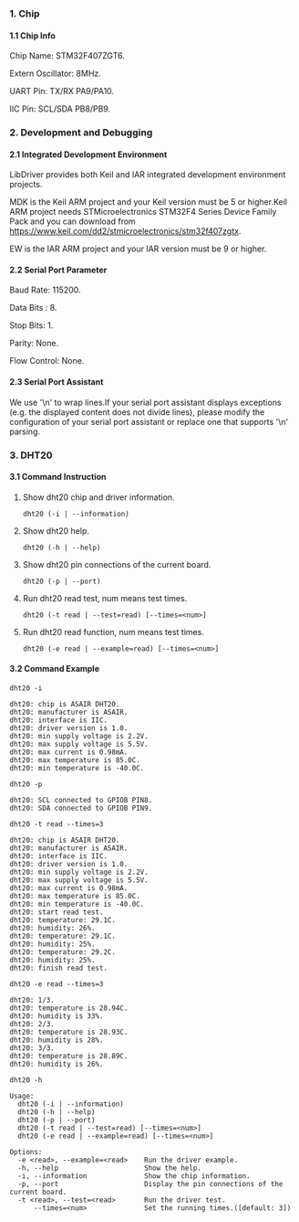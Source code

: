 ### 1. Chip

#### 1.1 Chip Info

Chip Name: STM32F407ZGT6.

Extern Oscillator: 8MHz.

UART Pin: TX/RX PA9/PA10.

IIC Pin: SCL/SDA PB8/PB9.

### 2. Development and Debugging

#### 2.1 Integrated Development Environment

LibDriver provides both Keil and IAR integrated development environment projects.

MDK is the Keil ARM project and your Keil version must be 5 or higher.Keil ARM project needs STMicroelectronics STM32F4 Series Device Family Pack and you can download from https://www.keil.com/dd2/stmicroelectronics/stm32f407zgtx.

EW is the IAR ARM project and your IAR version must be 9 or higher.

#### 2.2 Serial Port Parameter

Baud Rate: 115200.

Data Bits : 8.

Stop Bits: 1.

Parity: None.

Flow Control: None.

#### 2.3 Serial Port Assistant

We use '\n' to wrap lines.If your serial port assistant displays exceptions (e.g. the displayed content does not divide lines), please modify the configuration of your serial port assistant or replace one that supports '\n' parsing.

### 3. DHT20

#### 3.1 Command Instruction

1. Show dht20 chip and driver information.

   ```shell
   dht20 (-i | --information)
   ```

2. Show dht20 help.

   ```shell
   dht20 (-h | --help)
   ```

3. Show dht20 pin connections of the current board.

   ```shell
   dht20 (-p | --port)
   ```

4. Run dht20 read test, num means test times. 

   ```shell
   dht20 (-t read | --test=read) [--times=<num>]
   ```

5. Run dht20 read function, num means test times.

   ```shell
   dht20 (-e read | --example=read) [--times=<num>]
   ```

#### 3.2 Command Example

```shell
dht20 -i

dht20: chip is ASAIR DHT20.
dht20: manufacturer is ASAIR.
dht20: interface is IIC.
dht20: driver version is 1.0.
dht20: min supply voltage is 2.2V.
dht20: max supply voltage is 5.5V.
dht20: max current is 0.98mA.
dht20: max temperature is 85.0C.
dht20: min temperature is -40.0C.
```

```shell
dht20 -p

dht20: SCL connected to GPIOB PIN8.
dht20: SDA connected to GPIOB PIN9.
```

```shell
dht20 -t read --times=3

dht20: chip is ASAIR DHT20.
dht20: manufacturer is ASAIR.
dht20: interface is IIC.
dht20: driver version is 1.0.
dht20: min supply voltage is 2.2V.
dht20: max supply voltage is 5.5V.
dht20: max current is 0.98mA.
dht20: max temperature is 85.0C.
dht20: min temperature is -40.0C.
dht20: start read test.
dht20: temperature: 29.1C.
dht20: humidity: 26%.
dht20: temperature: 29.1C.
dht20: humidity: 25%.
dht20: temperature: 29.2C.
dht20: humidity: 25%.
dht20: finish read test.
```

```shell
dht20 -e read --times=3

dht20: 1/3.
dht20: temperature is 28.94C.
dht20: humidity is 33%.
dht20: 2/3.
dht20: temperature is 28.93C.
dht20: humidity is 28%.
dht20: 3/3.
dht20: temperature is 28.89C.
dht20: humidity is 26%.
```

```shell
dht20 -h

Usage:
  dht20 (-i | --information)
  dht20 (-h | --help)
  dht20 (-p | --port)
  dht20 (-t read | --test=read) [--times=<num>]
  dht20 (-e read | --example=read) [--times=<num>]

Options:
  -e <read>, --example=<read>    Run the driver example.
  -h, --help                     Show the help.
  -i, --information              Show the chip information.
  -p, --port                     Display the pin connections of the current board.
  -t <read>, --test=<read>       Run the driver test.
      --times=<num>              Set the running times.([default: 3])
```

